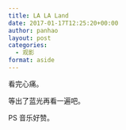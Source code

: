 ```yaml
---
title: LA LA Land
date: 2017-01-17T12:25:20+00:00
author: panhao
layout: post
categories:
  - 观影
format: aside
---
```

看完心痛。

等出了蓝光再看一遍吧。

PS 音乐好赞。